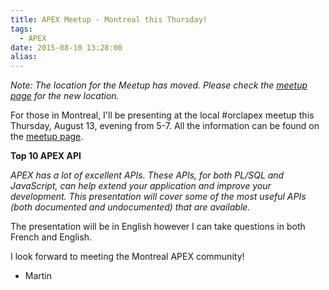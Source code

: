 ```yaml
---
title: APEX Meetup - Montreal this Thursday!
tags:
  - APEX
date: 2015-08-10 13:28:00
alias:
---
```


_Note: The location for the Meetup has moved. Please check the [meetup page](http://www.meetup.com/fr/orclapex-MTL/events/224538959/) for the new location._

For those in Montreal, I'll be presenting at the local #orclapex meetup this Thursday, August 13, evening from 5-7\. All the information can be found on the [meetup page](http://www.meetup.com/fr/orclapex-MTL/events/224538959/).

**Top 10 APEX API**

_APEX has a lot of excellent APIs. These APIs, for both PL/SQL and JavaScript, can help extend your application and improve your development. This presentation will cover some of the most useful APIs (both documented and undocumented) that are available._

The presentation will be in English however I can take questions in both French and English.

I look forward to meeting the Montreal APEX community!

- Martin